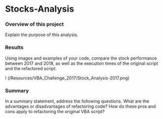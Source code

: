 # Stocks-Analysis


### Overview of this project

Explain the purpose of this analysis.
    
  
### Results
Using images and examples of your code, compare the stock performance between 2017 and 2018, as well as the execution times of the original script and the refactored script.

! (/Resources/VBA_Challenge_2017/Stock_Analysis-2017.png)

### Summary

In a summary statement, address the following questions.
What are the advantages or disadvantages of refactoring code?
How do these pros and cons apply to refactoring the original VBA script?

